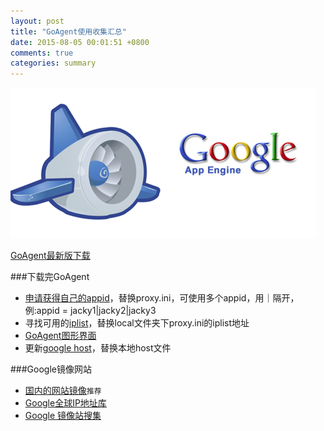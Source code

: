 ```yaml
---
layout: post
title: "GoAgent使用收集汇总"
date: 2015-08-05 00:01:51 +0800
comments: true
categories: summary
---
```


![GoAgent](/images/google_app_engine_logo.png)

[GoAgent最新版下载](https://github.com/goagent/goagent)

###下载完GoAgent
* [申请获得自己的appid](http://jingyan.baidu.com/article/5d368d1e16cfb33f60c057e8.html)，替换proxy.ini，可使用多个appid，用｜隔开，例:appid = jacky1|jacky2|jacky3
* 寻找可用的[iplist](http://cb.e-fly.org:81/archives/goagent-iplist.html)，替换local文件夹下proxy.ini的iplist地址
* [GoAgent图形界面](https://github.com/ohdarling/GoAgentX)
* 更新[google host](https://github.com/jackyshan/google-hosts)，替换本地host文件

###Google镜像网站
* [国内的网站镜像](http://www.xiexingwen.com/)`推荐`
* [Google全球IP地址库](https://github.com/Playkid/Google-IPs)
* [Google 镜像站搜集](http://www.itechzero.com/google-mirror-sites-collect.html)